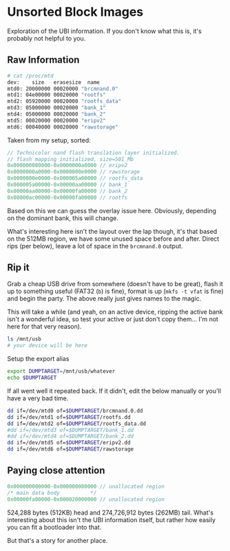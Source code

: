 # Unsorted Block Images

Exploration of the UBI information.  If you don't know what this is, it's probably not helpful to you.

## Raw Information

```bash
# cat /proc/mtd
dev:    size   erasesize  name
mtd0: 20000000 00020000 "brcmnand.0"
mtd1: 04e00000 00020000 "rootfs"
mtd2: 05920000 00020000 "rootfs_data"
mtd3: 05000000 00020000 "bank_1"
mtd4: 05000000 00020000 "bank_2"
mtd5: 00020000 00020000 "eripv2"
mtd6: 00040000 00020000 "rawstorage"
```

Taken from my setup, sorted:

```rust
// Technicolor nand flash translation layer initialized.
// flash mapping initialized, size=501 Mb
0x000000080000-0x0000000a0000 // eripv2
0x0000000a0000-0x0000000e0000 // rawstorage
0x0000000e0000-0x000005a00000 // rootfs_data
0x000005a00000-0x00000aa00000 // bank_1
0x00000aa00000-0x00000fa00000 // bank_2
0x00000ac00000-0x00000fa00000 // rootfs
```

Based on this we can guess the overlay issue here.  Obviously, depending on the dominant bank, this will change.

What's interesting here isn't the layout over the lap though, it's that based
on the 512MB region, we have some unused space before and after.  Direct rips (per below), leave a lot of space in the `brcmnand.0` output.

## Rip it

Grab a cheap USB drive from somewhere (doesn't have to be great), flash it up to something useful (FAT32 (`b`) is fine), format is up (`mkfs -t vfat` is fine) and begin the party.  The above really just gives names to the magic.

This will take a while (and yeah, on an active device, ripping the active bank isn't a wonderful idea, so test your active or just don't copy them... I'm not here for that very reason).

```sh
ls /mnt/usb
# your device will be here
```

Setup the export alias

```sh
export DUMPTARGET=/mnt/usb/whatever
echo $DUMPTARGET
```

If all went well it repeated back.  If it didn't, edit the below manually or you'll have a very bad time.

```sh
dd if=/dev/mtd0 of=$DUMPTARGET/brcmnand.0.dd
dd if=/dev/mtd1 of=$DUMPTARGET/rootfs.dd
dd if=/dev/mtd2 of=$DUMPTARGET/rootfs_data.dd
#dd if=/dev/mtd3 of=$DUMPTARGET/bank_1.dd
#dd if=/dev/mtd4 of=$DUMPTARGET/bank_2.dd
dd if=/dev/mtd5 of=$DUMPTARGET/eripv2.dd
dd if=/dev/mtd6 of=$DUMPTARGET/rawstorage
```

## Paying close attention

```rust
0x000000000000-0x000000080000 // unallocated region
/* main data body          */
0x00000fa00000-0x000020000000 // unallocated region
```

524,288 bytes (512KB) head and 274,726,912 bytes (262MB) tail.  What's interesting about this isn't the UBI information itself, but rather how easily you can fit a bootloader into that.

But that's a story for another place.
